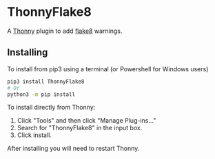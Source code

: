 # ThonnyFlake8
A [Thonny](https://github.com/thonny/thonny) plugin to add [flake8](https://github.com/PyCQA/flake8) warnings.

## Installing
To install from pip3 using a terminal (or Powershell for Windows users)
```bash
pip3 install ThonnyFlake8
# Or
python3 -m pip install 
```

To install directly from Thonny:
1. Click "Tools" and then click "Manage Plug-ins..."
2. Search for "ThonnyFlake8" in the input box.
3. Click install.

After installing you will need to restart Thonny.
